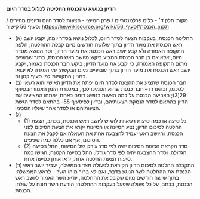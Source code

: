 **הדיון בנושא שהכנסת החליטה לכלול בסדר היום**

מקור: חלק ד׳ - כלים פרלמנטריים / פרק חמישי - הצעות לסדר היום ודיונים מהירים / סעיף 56
קישור: https://he.wikisource.org/wiki/תקנון_הכנסת#סעיף_56

 * (א) החליטה הכנסת, בעקבות הצעה לסדר היום, לכלול נושא בסדר יומה, יקבע יושב ראש הכנסת את מועד הדיון בתוך שלושה חודשים מיום קבלת ההחלטה; חלפה התקופה האמורה ולא קבע יושב ראש הכנסת את מועד הדיון, יוסר הנושא מסדר היום, אלא אם כן חבר הכנסת המציע ביקש מיושב ראש הכנסת, בתוך שבועיים מתום התקופה האמורה, כי יקבע את מועד הדיון; ביקש חבר הכנסת כאמור, יקבע יושב ראש הכנסת את מועד הדיון בתוך שבועיים מיום הבקשה; ימי הפגרה לא יבואו במניין התקופות לפי סעיף קטן זה.
 * (ב) חבר הכנסת שהציע את ההצעה לסדר היום יפתח את הדיון האישי והוא רשאי לסכמו, ובהעדרו – חבר כנסת שהוא הסמיכו לכך, במסגרת הזמן האמורהבסעיף 29(3); הצביעה הכנסת על כמה הצעות בנושא דומה כאחת, יפתחו המציעים את הדיון בהתאם לסדר הנמקת הצעותיהם, ובדיון לפיסעיף 55– בהתאם לסדר הגשת הצעותיהם או לסדר אחר שעליו הסכימו.
 * (ג) 
   * (1) כל סיעה או כמה סיעות רשאיות להגיש ליושב ראש הכנסת, בכתב, הצעת החלטה לסיכום הדיון; נציג הסיעה או הסיעות יקרא את הצעת הסיכום לפני הכנסת, והיושב ראש יעמיד להצבעה אחת את השאלה אם לקבל את הצעת הסיכום, אף אם כללה כמה סעיפים.
   * (2) סדר הקראת הצעות הסיכום יהיה לפי סדר גודלן של הסיעות, החל בסיעה הגדולה, וסדר ההצבעה יהיה לפי סדר גודלן, החל בסיעה הקטנה; הגישו כמה סיעות הצעת החלטה אחת, יראו אותן כסיעה אחת.
 * (ד) התקבלה החלטה לסיכום הדיון הקוראת לפעולה מצד הממשלה, יעביר יושב ראש הכנסת את ההחלטה לשר הנוגע בדבר, ואם לא ברור מיהו השר – לראש הממשלה; בתוך שישה חודשים מיום שקיבל את ההחלטה, יודיע השר האמור ליושב ראש הכנסת, בכתב, על כל פעולה שפעל בעקבות ההחלטה; הודעת השר תונח על שולחן הכנסת.